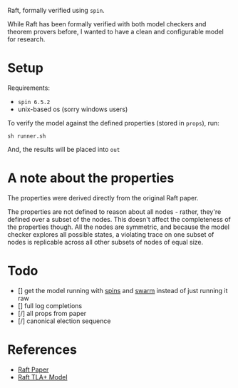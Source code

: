 Raft, formally verified using `spin`.

While Raft has been formally verified with both model checkers and theorem provers before, I wanted to have a clean and configurable model for research. 

# Setup
Requirements: 
- `spin 6.5.2`
- unix-based os (sorry windows users)

To verify the model against the defined properties (stored in `props`), run:
```
sh runner.sh
```
And, the results will be placed into `out`

# A note about the properties
The properties were derived directly from the original Raft paper.

The properties are not defined to reason about all nodes - rather, they're defined over a subset of the nodes. This doesn't affect the completeness of the properties though. All the nodes are symmetric, and because the model checker explores all possible states, a violating trace on one subset of nodes is replicable across all other subsets of nodes of equal size.

# Todo
- [] get the model running with [spins](https://github.com/utwente-fmt/spins) and [swarm](https://www.spinroot.com/swarm/) instead of just running it raw
- [] full log completions
- [/] all props from paper
- [/] canonical election sequence

# References
- [Raft Paper](https://raft.github.io/raft.pdf)
- [Raft TLA+ Model](https://github.com/ongardie/raft.tla/blob/master/raft.tla)

